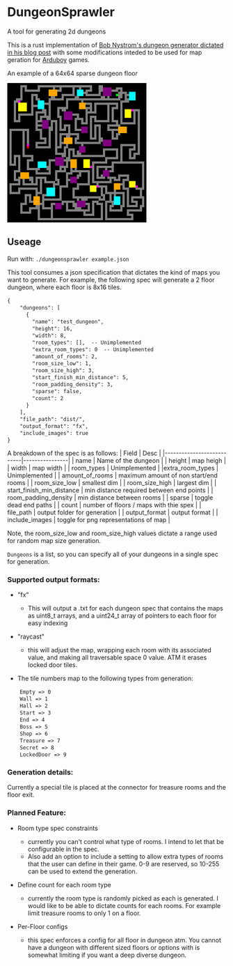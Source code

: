 # DungeonSprawler
A tool for generating 2d dungeons

This is a rust implementation of [Bob Nystrom's dungeon generator dictated in his blog post](https://journal.stuffwithstuff.com/2014/12/21/rooms-and-mazes/) with some modifications inteded to be used for map geration for [Arduboy](https://www.arduboy.com/) games.

An example of a 64x64 sparse dungeon floor

![plot](./example/dungeon_test_dungeon1.png)


## Useage

Run with:
`./dungeonsprawler example.json`

This tool consumes a json specification that dictates the kind of maps you want to generate.  For example, the following spec will generate a 2 floor dungeon, where each floor is 8x16 tiles.

```
{
    "dungeons": [
      {
        "name": "test_dungeon",
        "height": 16,
        "width": 8,
        "room_types": [],  -- Unimplemented 
        "extra_room_types": 0  -- Unimplemented 
        "amount_of_rooms": 2,
        "room_size_low": 1,
        "room_size_high": 3,
        "start_finish_min_distance": 5,
        "room_padding_density": 3,
        "sparse": false,
        "count": 2
      }
    ],
    "file_path": "dist/",
    "output_format": "fx",
    "include_images": true
}
```


A breakdown of the spec is as follows:
| Field                     | Desc          |
|---------------------------|----------------|
| name                      | Name of the dungeon |
| height                    | map heigh            |
| width                     | map width            |
| room_types                | Unimplemented            |
|extra_room_types |  Unimplemented |
| amount_of_rooms           | maximum amount of non start/end rooms              |
| room_size_low             | smallest dim             |
| room_size_high            | largest dim              |
| start_finish_min_distance | min distance required between end points              |
| room_padding_density      | min distance between rooms             |
| sparse                    | toggle dead end paths          |
| count                     | number of floors / maps with thie spex              |
| file_path                 | output folder for generation      |
| output_format             | output format          |
| include_images            | toggle for png representations of map           |


Note, the room_size_low and room_size_high values dictate a range used for random map size generation.

`Dungeons` is a list, so you can specify all of your dungeons in a single spec for generation.


### Supported output formats:
- "fx"
    - This will output a .txt for each dungeon spec that contains the maps as uint8_t arrays, and a uint24_t array of pointers to each floor for easy indexing

- "raycast"
    - this will adjust the map, wrapping each room with its associated value, and making all traversable space 0 value.  ATM it erases locked door tiles.

- The tile numbers map to the following types from generation:
```
    Empty => 0
    Wall => 1
    Hall => 2
    Start => 3
    End => 4
    Boss => 5
    Shop => 6
    Treasure => 7
    Secret => 8
    LockedDoor => 9
```



### Generation details:

Currently a special tile is placed at the connector for treasure rooms and the floor exit.



### Planned Feature:
- Room type spec constraints
    -  currently you can't control what type of rooms.  I intend to let that be configurable in the spec.
    -  Also add an option to include a setting to allow extra types of rooms that the user can define in their game.  0-9 are reserved, so 10-255 can be used to extend the generation.

- Define count for each room type
    - currently the room type is randomly picked as each is generated.  I would like to be able to dictate counts for each rooms.  For example limit treasure rooms to only 1 on a floor.

- Per-Floor configs
    - this spec enforces a config for all floor in dungeon atm.  You cannot have a dungeon with different sized floors or options with is somewhat limiting if you want a deep diverse dungeon.